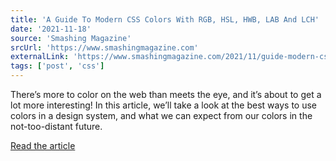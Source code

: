 ```yaml
---
title: 'A Guide To Modern CSS Colors With RGB, HSL, HWB, LAB And LCH'
date: '2021-11-18'
source: 'Smashing Magazine'
srcUrl: 'https://www.smashingmagazine.com'
externalLink: 'https://www.smashingmagazine.com/2021/11/guide-modern-css-colors/'
tags: ['post', 'css']
---
```


There’s more to color on the web than meets the eye, and it’s about to get a lot more interesting! In this article, we’ll take a look at the best ways to use colors in a design system, and what we can expect from our colors in the not-too-distant future.

<!--excerpt-->

[Read the article](https://www.smashingmagazine.com/2021/11/guide-modern-css-colors/#comments-guide-modern-css-colors)
